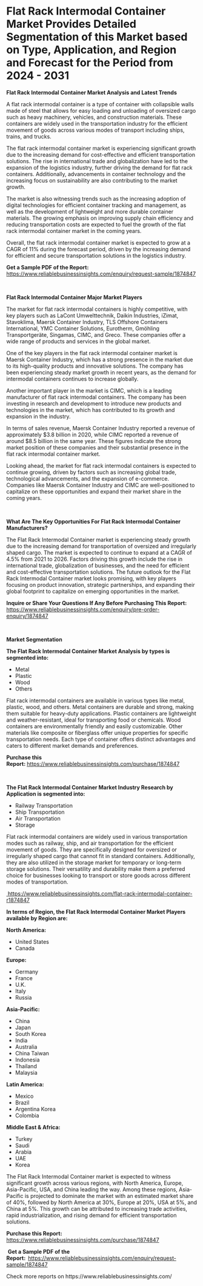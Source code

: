 <p><h1>Flat Rack Intermodal Container Market Provides Detailed Segmentation of this Market based on Type, Application, and Region and Forecast for the Period from 2024 - 2031</h1></p><p><strong>Flat Rack Intermodal Container Market Analysis and Latest Trends</strong></p>
<p><p>A flat rack intermodal container is a type of container with collapsible walls made of steel that allows for easy loading and unloading of oversized cargo such as heavy machinery, vehicles, and construction materials. These containers are widely used in the transportation industry for the efficient movement of goods across various modes of transport including ships, trains, and trucks.</p><p>The flat rack intermodal container market is experiencing significant growth due to the increasing demand for cost-effective and efficient transportation solutions. The rise in international trade and globalization have led to the expansion of the logistics industry, further driving the demand for flat rack containers. Additionally, advancements in container technology and the increasing focus on sustainability are also contributing to the market growth.</p><p>The market is also witnessing trends such as the increasing adoption of digital technologies for efficient container tracking and management, as well as the development of lightweight and more durable container materials. The growing emphasis on improving supply chain efficiency and reducing transportation costs are expected to fuel the growth of the flat rack intermodal container market in the coming years.</p><p>Overall, the flat rack intermodal container market is expected to grow at a CAGR of 11% during the forecast period, driven by the increasing demand for efficient and secure transportation solutions in the logistics industry.</p></p>
<p><strong>Get a Sample PDF of the Report:&nbsp;</strong> <a href="https://www.reliablebusinessinsights.com/enquiry/request-sample/1874847">https://www.reliablebusinessinsights.com/enquiry/request-sample/1874847</a></p>
<p>&nbsp;</p>
<p><strong>Flat Rack Intermodal Container Major Market Players</strong></p>
<p><p>The market for flat rack intermodal containers is highly competitive, with key players such as LaCont Umwelttechnik, Daikin Industries, iZimat, Stavoklima, Maersk Container Industry, TLS Offshore Containers International, YMC Container Solutions, Eurotherm, Gmöhling Transportgeräte, Singamas, CIMC, and Greco. These companies offer a wide range of products and services in the global market.</p><p>One of the key players in the flat rack intermodal container market is Maersk Container Industry, which has a strong presence in the market due to its high-quality products and innovative solutions. The company has been experiencing steady market growth in recent years, as the demand for intermodal containers continues to increase globally.</p><p>Another important player in the market is CIMC, which is a leading manufacturer of flat rack intermodal containers. The company has been investing in research and development to introduce new products and technologies in the market, which has contributed to its growth and expansion in the industry.</p><p>In terms of sales revenue, Maersk Container Industry reported a revenue of approximately $3.8 billion in 2020, while CIMC reported a revenue of around $8.5 billion in the same year. These figures indicate the strong market position of these companies and their substantial presence in the flat rack intermodal container market.</p><p>Looking ahead, the market for flat rack intermodal containers is expected to continue growing, driven by factors such as increasing global trade, technological advancements, and the expansion of e-commerce. Companies like Maersk Container Industry and CIMC are well-positioned to capitalize on these opportunities and expand their market share in the coming years.</p></p>
<p>&nbsp;</p>
<p><strong>What Are The Key Opportunities For Flat Rack Intermodal Container Manufacturers?</strong></p>
<p><p>The Flat Rack Intermodal Container market is experiencing steady growth due to the increasing demand for transportation of oversized and irregularly shaped cargo. The market is expected to continue to expand at a CAGR of 4.5% from 2021 to 2026. Factors driving this growth include the rise in international trade, globalization of businesses, and the need for efficient and cost-effective transportation solutions. The future outlook for the Flat Rack Intermodal Container market looks promising, with key players focusing on product innovation, strategic partnerships, and expanding their global footprint to capitalize on emerging opportunities in the market.</p></p>
<p><strong>Inquire or Share Your Questions If Any Before Purchasing This Report:</strong> <a href="https://www.reliablebusinessinsights.com/enquiry/pre-order-enquiry/1874847">https://www.reliablebusinessinsights.com/enquiry/pre-order-enquiry/1874847</a></p>
<p>&nbsp;</p>
<p><strong>Market Segmentation</strong></p>
<p><strong>The Flat Rack Intermodal Container Market Analysis by types is segmented into:</strong></p>
<p><ul><li>Metal</li><li>Plastic</li><li>Wood</li><li>Others</li></ul></p>
<p><p>Flat rack intermodal containers are available in various types like metal, plastic, wood, and others. Metal containers are durable and strong, making them suitable for heavy-duty applications. Plastic containers are lightweight and weather-resistant, ideal for transporting food or chemicals. Wood containers are environmentally friendly and easily customizable. Other materials like composite or fiberglass offer unique properties for specific transportation needs. Each type of container offers distinct advantages and caters to different market demands and preferences.</p></p>
<p><strong>Purchase this Report:&nbsp;</strong><a href="https://www.reliablebusinessinsights.com/purchase/1874847">https://www.reliablebusinessinsights.com/purchase/1874847</a></p>
<p>&nbsp;</p>
<p><strong>The Flat Rack Intermodal Container Market Industry Research by Application is segmented into:</strong></p>
<p><ul><li>Railway Transportation</li><li>Ship Transportation</li><li>Air Transportation</li><li>Storage</li></ul></p>
<p><p>Flat rack intermodal containers are widely used in various transportation modes such as railway, ship, and air transportation for the efficient movement of goods. They are specifically designed for oversized or irregularly shaped cargo that cannot fit in standard containers. Additionally, they are also utilized in the storage market for temporary or long-term storage solutions. Their versatility and durability make them a preferred choice for businesses looking to transport or store goods across different modes of transportation.</p></p>
<p><a href="https://www.reliablebusinessinsights.com/flat-rack-intermodal-container-r1874847">&nbsp;https://www.reliablebusinessinsights.com/flat-rack-intermodal-container-r1874847</a></p>
<p><strong>In terms of Region, the Flat Rack Intermodal Container Market Players available by Region are:</strong></p>
<p>
    <p> <strong> North America: </strong>
        <ul>
            <li>United States</li>
            <li>Canada</li>
        </ul>
        </p> 
    <p> <strong> Europe: </strong>
        <ul>
            <li>Germany</li>
            <li>France</li>
            <li>U.K.</li>
            <li>Italy</li>
            <li>Russia</li>
        </ul>
        </p> 
    <p> <strong> Asia-Pacific: </strong>
        <ul>
            <li>China</li>
            <li>Japan</li>
            <li>South Korea</li>
            <li>India</li>
            <li>Australia</li>
            <li>China Taiwan</li>
            <li>Indonesia</li>
            <li>Thailand</li>
            <li>Malaysia</li>
        </ul>
        </p> 
    <p> <strong> Latin America: </strong>
        <ul>
            <li>Mexico</li>
            <li>Brazil</li>
            <li>Argentina Korea</li>
            <li>Colombia</li>
        </ul>
        </p> 
    <p> <strong> Middle East & Africa: </strong>
        <ul>
            <li>Turkey</li>
            <li>Saudi</li>
            <li>Arabia</li>
            <li>UAE</li>
            <li>Korea</li>
        </ul>
    </p>
    </p>
<p><p>The Flat Rack Intermodal Container market is expected to witness significant growth across various regions, with North America, Europe, Asia-Pacific, USA, and China leading the way. Among these regions, Asia-Pacific is projected to dominate the market with an estimated market share of 40%, followed by North America at 30%, Europe at 20%, USA at 5%, and China at 5%. This growth can be attributed to increasing trade activities, rapid industrialization, and rising demand for efficient transportation solutions.</p></p>
<p><strong>Purchase this Report: </strong><a href="https://www.reliablebusinessinsights.com/purchase/1874847">https://www.reliablebusinessinsights.com/purchase/1874847</a></p>
<p>&nbsp;<strong>Get a Sample PDF of the Report:&nbsp;&nbsp;</strong><a href="https://www.reliablebusinessinsights.com/enquiry/request-sample/1874847">https://www.reliablebusinessinsights.com/enquiry/request-sample/1874847</a></p>
<p><strong></strong></p>
<p>Check more reports on https://www.reliablebusinessinsights.com/</p>